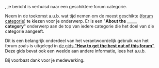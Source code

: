 <!-- TODO: @username -->, je bericht is verhuisd naar een geschiktere forum categorie.

Neem in de toekomst a.u.b. wat tijd nemen om de meest geschikte ([forum categorie](https://forum.arduino.cc/categories)) te kiezen voor je onderwerp. Er is een "**About the \_\_\_\_\_ category**" onderwerp aan de top van iedere categorie die het doel van die categorie aangeeft.

Dit is een belangrijk onderdeel van het verantwoordelijk gebruik van het forum zoals is uitgelegd in [de gids "**How to get the best out of this forum**"](https://forum.arduino.cc/t/how-to-get-the-best-out-of-this-forum/679966). Deze gids bevat ook een weelde aan andere informatie, lees het a.u.b.

Bij voorbaat dank voor je medewerking.
